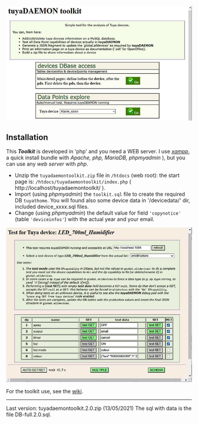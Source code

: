 ![](https://github.com/msillano/tuyaDAEMON/blob/main/pics/toolkit02.jpg)

## Installation ##
This **_Toolkit_** is developed in 'php' and you need a WEB server. I use [*xampp*](https://www.apachefriends.org/it/index.htm), a quick install bundle with *Apache, php, MariaDB, phpmyadmin* ), but you can use any *web server* with *php*.
 - Unzip the `tuyadaemontoolkit.zip` file in `/htdocs` (web root): the start page is: `/htdocs/tuyadaemontoolkit/index.php` ( http://localhost/tuyadaemontoolkit/ ).
 - Import (using _phpmyadmin_) the `toolkit.sql` file to create the required DB `tuyathome`. You will found also some device data in '/devicedata/' dir, included device_xxxx.sql files.
 - Change (using _phpmyadmin_) the default value for field `'copynotice'` (table `'deviceinfos'`) with the actual year and your email.

![](https://github.com/msillano/tuyaDAEMON/blob/main/pics/toolkit01.jpg)

For the toolkit use, see the [wiki](https://github.com/msillano/tuyaDAEMON/wiki/tuyaDAEMON-toolkit).

------------------------
Last version:  tuyadaemontoolkit.2.0.zip (13/05/2021) The sql with data is the file DB-full.2.0.sql.
